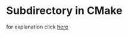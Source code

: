 # Subdirectory in CMake

for explanation click [here](https://github.com/ttroy50/cmake-examples/tree/master/02-sub-projects)
